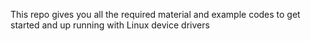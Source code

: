 This repo gives you all the required material and example codes to get started and up running with Linux device drivers
